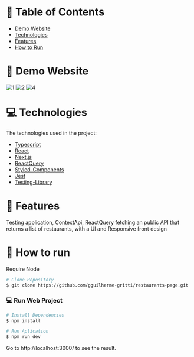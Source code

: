 
# :pushpin: Table of Contents

* [Demo Website](#eyes-demo-website)     
* [Technologies](#computer-technologies)
* [Features](#rocket-features)
* [How to Run](#construction_worker-how-to-run)


# :eyes: Demo Website
![1](https://user-images.githubusercontent.com/78884167/184768708-dfc88470-d22f-4f3b-b9cf-120717143f44.png)
![2](https://user-images.githubusercontent.com/78884167/184768748-3a8ad096-b820-4086-b8b5-a304b1e06d02.png)
![4](https://user-images.githubusercontent.com/78884167/184769527-a8bf9106-437f-4f44-a787-cb5e923f232d.png)


# :computer: Technologies
The technologies used in the project:

* [Typescript](https://www.typescriptlang.org/)      
* [React](https://reactjs.org/)      
* [Next.js](https://nextjs.org/)      
* [ReactQuery](https://react-query-v3.tanstack.com)
* [Styled-Components](https://styled-components.com)      
* [Jest](https://jestjs.io/pt-BR/)
* [Testing-Library](https://testing-library.com)
     

# :rocket: Features

Testing application, ContextApi, ReactQuery fetching an public API that returns a list of restaurants, with a UI and Responsive front design

# :construction_worker: How to run
Require Node 
```bash
# Clone Repository
$ git clone https://github.com/gguilherme-gritti/restaurants-page.git
```

### 💻 Run Web Project

```bash
# Install Dependencies
$ npm install

# Run Aplication
$ npm run dev
```
Go to http://localhost:3000/ to see the result.
